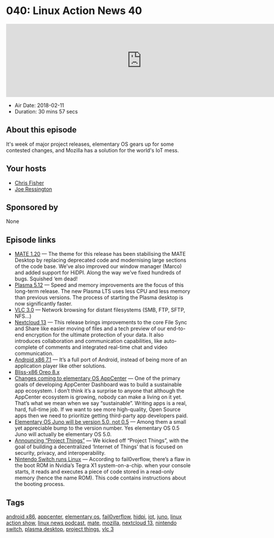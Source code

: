 # 040: Linux Action News 40

<iframe src="https://player.fireside.fm/v2/DAcK9LdX+jT24CUtn?theme=dark" width="740" height="200" frameborder="0" scrolling="no"></iframe>

* Air Date: 2018-02-11
* Duration: 30 mins 57 secs

## About this episode

It's week of major project releases, elementary OS gears up for some contested changes, and Mozilla has a solution for the world's IoT mess.

## Your hosts
* [Chris Fisher](https://linuxactionnews.com/hosts/chris)
* [Joe Ressington](https://linuxactionnews.com/hosts/joe)

## Sponsored by

None



## Episode links

  * [MATE 1.20](https://mate-desktop.org/blog/2018-02-07-mate-1-20-released/ "MATE 1.20") — The theme for this release has been stabilising the MATE Desktop by replacing deprecated code and modernising large sections of the code base. We’ve also improved our window manager (Marco) and added support for HiDPI. Along the way we’ve fixed hundreds of bugs. Squished ‘em dead!
  * [Plasma 5.12](https://www.kde.org/announcements/plasma-5.12.0.php "Plasma 5.12") — Speed and memory improvements are the focus of this long-term release. The new Plasma LTS uses less CPU and less memory than previous versions. The process of starting the Plasma desktop is now significantly faster.
  * [VLC 3.0](https://www.videolan.org/vlc/releases/3.0.0.html "VLC 3.0") — Network browsing for distant filesystems (SMB, FTP, SFTP, NFS...) 
  * [Nextcloud 13](https://nextcloud.com/blog/nextcloud-13-brings-secure-file-sync-and-collaboration-to-the-next-level/ "Nextcloud 13") — This release brings improvements to the core File Sync and Share like easier moving of files and a tech preview of our end-to-end encryption for the ultimate protection of your data. It also introduces collaboration and communication capabilities, like auto-complete of comments and integrated real-time chat and video communication.
  * [Android x86 7.1](https://www.xda-developers.com/android-x86-android-7-1-nougat-desktop-pc/ "Android x86 7.1") — It’s a full port of Android, instead of being more of an application player like other solutions. 
  * [Bliss-x86 Oreo 8.x](https://forum.xda-developers.com/bliss-roms/bliss-roms-development/x86-bliss-x86-pc-s-t3534657 "Bliss-x86 Oreo 8.x")
  * [Changes coming to elementary OS AppCenter](https://medium.com/elementaryos/about-appcenter-payments-daa76a1a3b59 "Changes coming to elementary OS AppCenter") — One of the primary goals of developing AppCenter Dashboard was to build a sustainable app ecosystem. I don’t think it’s a surprise to anyone that although the AppCenter ecosystem is growing, nobody can make a living on it yet. That’s what we mean when we say “sustainable”. Writing apps is a real, hard, full-time job. If we want to see more high-quality, Open Source apps then we need to prioritize getting third-party app developers paid.
  * [Elementary OS Juno will be version 5.0, not 0.5](http://www.omgubuntu.co.uk/2018/02/elementary-os-juno-5-0 "Elementary OS Juno will be version 5.0, not 0.5") — Among them a small yet appreciable bump to the version number. Yes elementary OS 0.5 Juno will actually be elementary OS 5.0.
  * [Announcing “Project Things”](https://blog.mozilla.org/blog/2018/02/06/announcing-project-things-open-framework-connecting-devices-web/ "Announcing “Project Things”") — We kicked off “Project Things”, with the goal of building a decentralized ‘Internet of Things’ that is focused on security, privacy, and interoperability.
  * [Nintendo Switch runs Linux](https://techcrunch.com/2018/02/09/hacker-group-manages-to-run-linux-on-a-nintendo-switch/ "Nintendo Switch runs Linux") — According to fail0verflow, there’s a flaw in the boot ROM in Nvidia’s Tegra X1 system-on-a-chip. when your console starts, it reads and executes a piece of code stored in a read-only memory (hence the name ROM). This code contains instructions about the booting process.



## Tags

[android x86](https://linuxactionnews.com/tags/android%20x86), [appcenter](https://linuxactionnews.com/tags/appcenter), [elementary os](https://linuxactionnews.com/tags/elementary%20os), [fail0verflow](https://linuxactionnews.com/tags/fail0verflow), [hidpi](https://linuxactionnews.com/tags/hidpi), [iot](https://linuxactionnews.com/tags/iot), [juno](https://linuxactionnews.com/tags/juno), [linux action show](https://linuxactionnews.com/tags/linux%20action%20show), [linux news podcast](https://linuxactionnews.com/tags/linux%20news%20podcast), [mate](https://linuxactionnews.com/tags/mate), [mozilla](https://linuxactionnews.com/tags/mozilla), [nextcloud 13](https://linuxactionnews.com/tags/nextcloud%2013), [nintendo switch](https://linuxactionnews.com/tags/nintendo%20switch), [plasma desktop](https://linuxactionnews.com/tags/plasma%20desktop), [project things](https://linuxactionnews.com/tags/project%20things), [vlc 3](https://linuxactionnews.com/tags/vlc%203)
